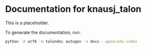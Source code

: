 # Documentation for knausj_talon

This is a placeholder.

To generate the documentation, run:

```sh
python -X utf8 -m talondoc autogen -o docs --generate-index
```
